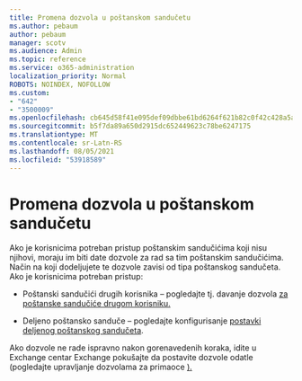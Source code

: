 ```yaml
---
title: Promena dozvola u poštanskom sandučetu
ms.author: pebaum
author: pebaum
manager: scotv
ms.audience: Admin
ms.topic: reference
ms.service: o365-administration
localization_priority: Normal
ROBOTS: NOINDEX, NOFOLLOW
ms.custom:
- "642"
- "3500009"
ms.openlocfilehash: cb645d58f41e095def09dbbe61bd6264f621b82c0f42c428a5a88e702c0c950b
ms.sourcegitcommit: b5f7da89a650d2915dc652449623c78be6247175
ms.translationtype: MT
ms.contentlocale: sr-Latn-RS
ms.lasthandoff: 08/05/2021
ms.locfileid: "53918589"
---
```

# <a name="changing-permissions-on-a-mailbox"></a>Promena dozvola u poštanskom sandučetu

Ako je korisnicima potreban pristup poštanskim sandučićima koji nisu njihovi, moraju im biti date dozvole za rad sa tim poštanskim sandučićima. Način na koji dodeljujete te dozvole zavisi od tipa poštanskog sandučeta. Ako je korisnicima potreban pristup:
  
- Poštanski sandučići drugih korisnika – pogledajte tj. davanje dozvola [za poštanske sandučiće drugom korisniku.](https://docs.microsoft.com/microsoft-365/admin/add-users/give-mailbox-permissions-to-another-user)
    
- Deljeno poštansko sanduče – pogledajte konfigurisanje [postavki deljenog poštanskog sandučeta](https://docs.microsoft.com/microsoft-365/admin/email/configure-a-shared-mailbox#add-or-remove-members).
    
Ako dozvole ne rade ispravno nakon gorenavedenih koraka, idite u Exchange centar Exchange pokušajte da postavite dozvole odatle (pogledajte upravljanje dozvolama za primaoce [).](https://technet.microsoft.com/library/jj919240%28v=exchg.150%29.aspx)
  
